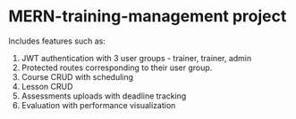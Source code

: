 # MERN-training-management project
Includes features such as:
1) JWT authentication with 3 user groups - trainer, trainer, admin
2) Protected routes corresponding to their user group.
3) Course CRUD with scheduling
4) Lesson CRUD
5) Assessments uploads with deadline tracking
6) Evaluation with performance visualization
